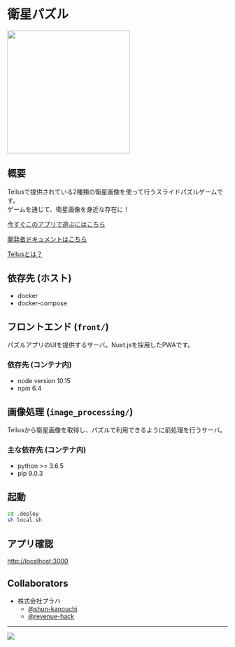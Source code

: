 # 衛星パズル

<img src="https://user-images.githubusercontent.com/39848573/52912781-9cc65580-32f9-11e9-892b-83c71efce7ef.png" width="280">


## 概要
Tellusで提供されている2種類の衛星画像を使って行うスライドパズルゲームです。  
ゲームを通じて、衛星画像を身近な存在に！

[今すぐこのアプリで遊ぶにはこちら](https://satellite-puzzle.app.telluxdp.com)

[開発者ドキュメントはこちら](https://tellusxdp.github.io/satellite-puzzle/)

[Tellusとは？](https://www.tellusxdp.com)


## 依存先 (ホスト)
* docker
* docker-compose


## フロントエンド (`front/`)
パズルアプリのUIを提供するサーバ。Nuxt.jsを採用したPWAです。

### 依存先 (コンテナ内)
* node version 10.15
* npm 6.4


## 画像処理 (`image_processing/`)
Tellusから衛星画像を取得し、パズルで利用できるように前処理を行うサーバ。

### 主な依存先 (コンテナ内)
* python >= 3.6.5
* pip 9.0.3


## 起動
``` bash
cd .deploy
sh local.sh
```

## アプリ確認
[http://localhost:3000](http://localhost:3000)


## Collaborators
* 株式会社プラハ
  * [@shun-kanouchi](https://github.com/shin-kanouchi)
  * [@revenue-hack](https://github.com/revenue-hack)


-----

<a href="https://www.tellusxdp.com"><img src="https://user-images.githubusercontent.com/3175456/53102763-b53fa580-356f-11e9-94d5-a934d220c6fa.png"></a>

